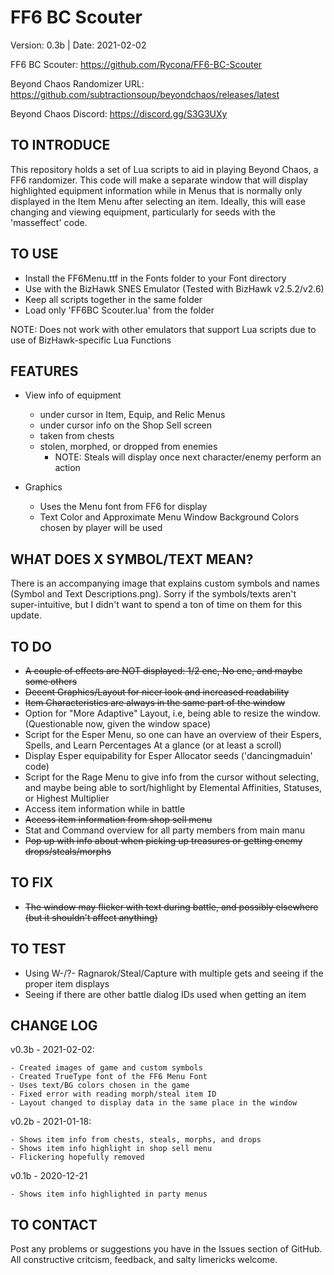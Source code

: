 # FF6 BC Scouter

Version:    0.3b  |  Date:       2021-02-02

FF6 BC Scouter: https://github.com/Rycona/FF6-BC-Scouter

Beyond Chaos Randomizer URL:    https://github.com/subtractionsoup/beyondchaos/releases/latest

Beyond Chaos Discord:           https://discord.gg/S3G3UXy

TO INTRODUCE
-------------
This repository holds a set of Lua scripts to aid in playing Beyond Chaos, a FF6 randomizer. This code will make a separate
window that will display highlighted equipment information while in Menus that is normally only displayed in the Item Menu 
after selecting an item. Ideally, this will ease changing and viewing equipment, particularly for seeds with the
'masseffect' code.

TO USE
-----------------------------------------
- Install the FF6Menu.ttf in the Fonts folder to your Font directory
- Use with the BizHawk SNES Emulator (Tested with BizHawk v2.5.2/v2.6)
- Keep all scripts together in the same folder
- Load only 'FF6BC Scouter.lua' from the folder

NOTE: Does not work with other emulators that support Lua scripts due to use of BizHawk-specific Lua Functions

FEATURES
-------------------------------------------
- View info of equipment
    - under cursor in Item, Equip, and Relic Menus
    - under cursor info on the Shop Sell screen
    - taken from chests
    - stolen, morphed, or dropped from enemies
        - NOTE: Steals will display once next character/enemy perform an action
    
- Graphics
    - Uses the Menu font from FF6 for display
    - Text Color and Approximate Menu Window Background Colors chosen by player will be used

WHAT DOES X SYMBOL/TEXT MEAN?
-------------------------------------------
There is an accompanying image that explains custom symbols and names (Symbol and Text Descriptions.png). Sorry if the
symbols/texts aren't super-intuitive, but I didn't want to spend a ton of time on them for this update.

TO DO
-------------------------------------------
- ~~A couple of effects are NOT displayed: 1/2 enc, No enc, and maybe some others~~
- ~~Decent Graphics/Layout for nicer look and increased readability~~
- ~~Item Characteristics are always in the same part of the window~~
- Option for "More Adaptive" Layout, i.e, being able to resize the window. (Questionable now, given the window space)
- Script for the Esper Menu, so one can have an overview of their Espers, Spells, and Learn Percentages At a glance (or at
    least a scroll)
- Display Esper equipability for Esper Allocator seeds ('dancingmaduin' code)
- Script for the Rage Menu to give info from the cursor without selecting, and maybe being able to sort/highlight by Elemental
    Affinities, Statuses, or Highest Multiplier
- Access item information while in battle
- ~~Access item information from shop sell menu~~
- Stat and Command overview for all party members from main manu
- ~~Pop up with info about when picking up treasures or getting enemy drops/steals/morphs~~


TO FIX
------------------------------------------
- ~~The window may flicker with text during battle, and possibly elsewhere (but it shouldn't affect anything)~~

TO TEST
------------------------------------------
- Using W-/?- Ragnarok/Steal/Capture with multiple gets and seeing if the proper item displays
- Seeing if there are other battle dialog IDs used when getting an item

CHANGE LOG
------------------------------------------
v0.3b - 2021-02-02:
    
    - Created images of game and custom symbols
    - Created TrueType font of the FF6 Menu Font
    - Uses text/BG colors chosen in the game
    - Fixed error with reading morph/steal item ID
    - Layout changed to display data in the same place in the window

v0.2b - 2021-01-18:

    - Shows item info from chests, steals, morphs, and drops
    - Shows item info highlight in shop sell menu
    - Flickering hopefully removed
    
v0.1b - 2020-12-21

    - Shows item info highlighted in party menus
    
TO CONTACT
------------------------------------------
Post any problems or suggestions you have in the Issues section of GitHub. All constructive critcism, feedback, and salty limericks welcome.
